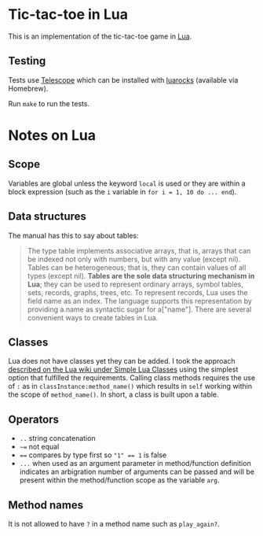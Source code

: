 Tic-tac-toe in Lua
==================

This is an implementation of the tic-tac-toe game in [Lua](http://www.lua.org/).

Testing
-------

Tests use [Telescope](https://github.com/norman/telescope) which can be installed with [luarocks](http://luarocks.org/) (available via Homebrew).

Run `make` to run the tests.

Notes on Lua
============

Scope
-----

Variables are global unless the keyword `local` is used or they are within a block expression (such as the `i` variable in `for i = 1, 10 do ... end`).

Data structures
---------------

The manual has this to say about tables:

> The type table implements associative arrays, that is, arrays that can be indexed not only with numbers, but with any value (except nil). Tables can be heterogeneous; that is, they can contain values of all types (except nil). **Tables are the sole data structuring mechanism in Lua**; they can be used to represent ordinary arrays, symbol tables, sets, records, graphs, trees, etc. To represent records, Lua uses the field name as an index. The language supports this representation by providing a.name as syntactic sugar for a["name"]. There are several convenient ways to create tables in Lua.

Classes
-------

Lua does not have classes yet they can be added. I took the approach [described on the Lua wiki under Simple Lua Classes](http://lua-users.org/wiki/SimpleLuaClasses) using the simplest option that fulfilled the requirements. Calling class methods requires the use of `:` as in `classInstance:method_name()` which results in `self` working within the scope of `method_name()`. In short, a class is built upon a table.

Operators
---------

* `..` string concatenation
* `~=` not equal
* `==` compares by type first so `"1" == 1` is false
* `...` when used as an argument parameter in method/function definition indicates an arbigration number of arguments can be passed and will be present within the method/function scope as the variable `arg`.

Method names
------------

It is not allowed to have `?` in a method name such as `play_again?`.

